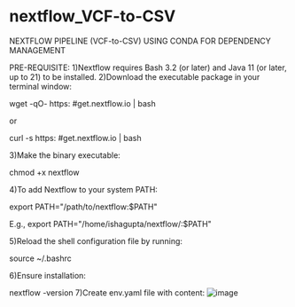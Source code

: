# nextflow_VCF-to-CSV
 NEXTFLOW PIPELINE (VCF-to-CSV) USING CONDA FOR DEPENDENCY MANAGEMENT


PRE-REQUISITE:
1)Nextflow requires Bash 3.2 (or later) and Java 11 (or later, up to 21) to be installed.
2)Download the executable package in your terminal window:

wget -qO- https: #get.nextflow.io | bash

or

curl -s https: #get.nextflow.io | bash

3)Make the binary executable:

chmod +x nextflow

4)To add Nextflow to your system PATH:

export PATH="/path/to/nextflow:$PATH"

E.g., export PATH="/home/ishagupta/nextflow/:$PATH"

5)Reload the shell configuration file by running:

source ~/.bashrc

6)Ensure installation:

nextflow -version
7)Create env.yaml file with content:
![image](https://github.com/user-attachments/assets/dd02b513-d9ff-4388-8aa6-6d3d6fc25c7c)

